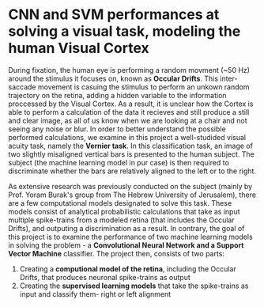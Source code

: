 # CNN and SVM performances at solving a visual task, modeling the human Visual Cortex

During fixation, the human eye is performing a random movment (~50 Hz) around the stimulus it focuses on, known as **Occular Drifts**. This inter-saccade movement is casuing the stimulus to perform an unkown random trajectory on the retina, adding a hidden variable to the information proccessed by the Visual Cortex. As a result, it is unclear how the Cortex is able to perform a calculation of the data it recieves and still produce a still and clear image, as all of us know when we are looking at a chair and not seeing any noise or blur. In order to better understand the possible performed calculations, we examine in this project a well-studided visual acuity task, namely the **Vernier task**. In this classification task,  an image of two slightly misaligned vertical bars is presented to the human subject. The subject (the machine learning model in pur case) is then required to discriminate whether the bars are relatively aligned to the left or to the right.

As extensive research was previously conducted on the subject (mainly by Prof. Yoram Burak's group from The Hebrew University of Jerusalem), there are a few computational models designated to solve this task. These models consist of analytical probabilistic calculations that take as input multiple spike-trains from a modeled retina (that includes the Occular Drifts), and outputing a discrimination as a result. In contrary, the goal of this project is to examine the performance of two machine learning models in solving the problem - a **Convolutional Neural Network and a Support Vector Machine** classifier. The project then, consists of two parts:

1) Creating a **computional model of the retina**, including the Occular Drifts, that produces neuronal spike-trains as output
2) Creating the **supervised learning models** that take the spike-trains as input and classify them- right or left alignment
